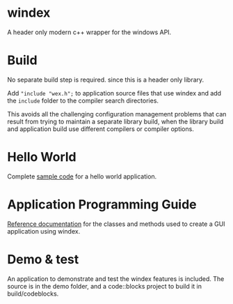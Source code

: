 # windex
 
A header only modern c++ wrapper for the windows API.

# Build

No separate build step is required. since this is a header only library.  

Add `"include "wex.h";` to application source files that use windex and add the `include` folder to the compiler search directories.

This avoids all the challenging configuration management problems that can result from trying to maintain a separate library build, when the library build and application build use different compilers or compiler options.

# Hello World

Complete [sample code](https://github.com/JamesBremner/windex/wiki/hello-world) for a hello world application.

# Application Programming Guide

[Reference documentation](https://github.com/JamesBremner/windex/wiki) for the classes and methods used to create a GUI application using windex.

# Demo & test

An application to demonstrate and test the windex features is included.  The source is in the demo folder, and a code::blocks project to build it in build/codeblocks.
